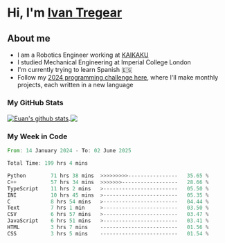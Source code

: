 # Hi, I'm [Ivan Tregear](https://www.linkedin.com/in/ivantregear/)

## About me

* I am a Robotics Engineer working at [KAIKAKU](https://github.com/KAIKAKU-AI)
* I studied Mechanical Engineering at Imperial College London
* I'm currently trying to learn Spanish :es:
* Follow my [2024 programming challenge here](https://github.com/ITregear?tab=repositories), where I'll make monthly projects, each written in a new language


### My GitHub Stats

<a href="#my-github-stats">
  <img align="center" src="https://github-readme-stats.vercel.app/api?username=itregear&count_private=true&show_icons=true&include_all_commits=true&theme=material-palenight" alt="Euan's github stats" />
</a>

<a href="#my-github-stats">
  <img align="center" src="https://github-readme-stats.vercel.app/api/top-langs/?username=itregear&layout=compact&theme=material-palenight" />
</a>

### My Week in Code
<!--START_SECTION:waka-->

```rust
From: 14 January 2024 - To: 02 June 2025

Total Time: 199 hrs 4 mins

Python        71 hrs 38 mins  >>>>>>>>>----------------   35.65 %
C++           57 hrs 34 mins  >>>>>>>------------------   28.66 %
TypeScript    11 hrs 2 mins   >------------------------   05.50 %
INI           10 hrs 45 mins  >------------------------   05.35 %
C             8 hrs 54 mins   >------------------------   04.44 %
Text          7 hrs 1 min     >------------------------   03.50 %
CSV           6 hrs 57 mins   >------------------------   03.47 %
JavaScript    6 hrs 51 mins   >------------------------   03.41 %
HTML          3 hrs 7 mins    -------------------------   01.56 %
CSS           3 hrs 5 mins    -------------------------   01.54 %
```

<!--END_SECTION:waka-->
